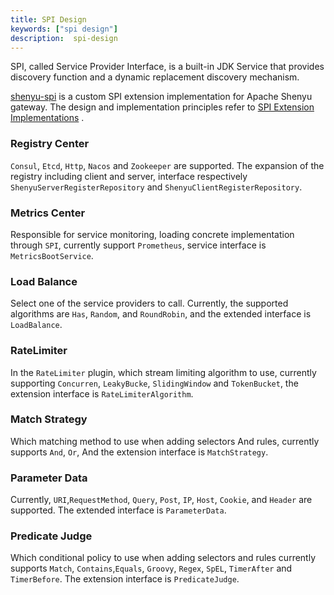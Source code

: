 ```yaml
---
title: SPI Design
keywords: ["spi design"]
description:  spi-design
---
```



SPI, called Service Provider Interface, is a built-in JDK Service that provides discovery function and a dynamic replacement discovery mechanism.


[shenyu-spi](https://github.com/apache/incubator-shenyu/tree/master/shenyu-spi) is a custom SPI extension implementation for Apache Shenyu gateway. The design and implementation principles refer to [SPI Extension Implementations](https://dubbo.apache.org/en/docs/v2.7/dev/impls/) .


### Registry Center

`Consul`, `Etcd`, `Http`, `Nacos` and `Zookeeper` are supported. The expansion of the registry including client and server, interface respectively `ShenyuServerRegisterRepository` and `ShenyuClientRegisterRepository`.

### Metrics Center

Responsible for service monitoring, loading concrete implementation through `SPI`, currently support `Prometheus`, service interface is `MetricsBootService`.



### Load Balance

Select one of the service providers to call. Currently, the supported algorithms are `Has`, `Random`, and `RoundRobin`, and the extended interface is `LoadBalance`.

### RateLimiter


In the `RateLimiter` plugin, which stream limiting algorithm to use, currently supporting `Concurren`, `LeakyBucke`, `SlidingWindow` and `TokenBucket`, the extension interface is `RateLimiterAlgorithm`.


### Match Strategy

Which matching method to use when adding selectors And rules, currently supports `And`, `Or`, And the extension interface is `MatchStrategy`.


### Parameter Data


Currently, `URI`,`RequestMethod`, `Query`, `Post`, `IP`, `Host`, `Cookie`, and `Header` are supported. The extended interface is `ParameterData`.


### Predicate Judge

Which conditional policy to use when adding selectors and rules currently supports `Match`, `Contains`,`Equals`, `Groovy`, `Regex`, `SpEL`, `TimerAfter` and `TimerBefore`. The extension interface is `PredicateJudge`.


